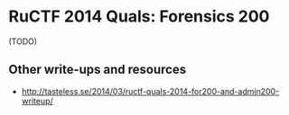 # RuCTF 2014 Quals: Forensics 200

(TODO)

## Other write-ups and resources

* <http://tasteless.se/2014/03/ructf-quals-2014-for200-and-admin200-writeup/>
